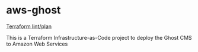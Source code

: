 # aws-ghost
[Terraform lint/plan](https://github.com/phillhocking/aws-ghost/.github/workflows/terraform.yaml/badge.svg?branch=dev)

This is a Terraform Infrastructure-as-Code project to deploy the Ghost CMS to Amazon Web Services
